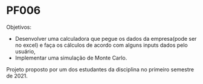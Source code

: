 # PF006

Objetivos:
- Desenvolver uma calculadora que pegue os dados da empresa(pode ser no excel) e faça os cálculos de acordo com alguns inputs dados pelo usuário,
- Implementar uma simulação de Monte Carlo.

Projeto proposto por um dos estudantes da disciplina no primeiro semestre de 2021.